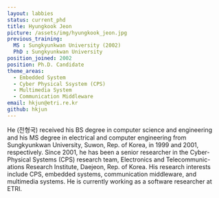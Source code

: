 ```yaml
---
layout: labbies
status: current_phd
title: Hyungkook Jeon
picture: /assets/img/hyungkook_jeon.jpg
previous_training:
  MS : Sungkyunkwan University (2002)
  PhD : Sungkyunkwan University
position_joined: 2002
position: Ph.D. Candidate
theme_areas:
  - Embedded System
  - Cyber Physical Ssystem (CPS)
  - Multimedia System
  - Communication Middleware
email: hkjun@etri.re.kr
github: hkjun
---
```


He (전형국) received his BS degree in computer science and engineering and his MS degree in electrical and computer engineering from Sungkyunkwan University, Suwon, Rep. of Korea, in 1999 and 2001, respectively. Since 2001, he has been a senior researcher in the Cyber-Physical Systems (CPS) research team, Electronics and Telecommunic- ations Research Institute, Daejeon, Rep. of Korea. His research interests include CPS, embedded systems, communication middleware, and multimedia systems. He is currently working as a software researcher at ETRI.
